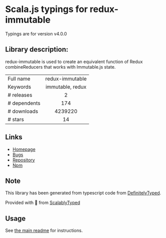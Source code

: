 
# Scala.js typings for redux-immutable

Typings are for version v4.0.0

## Library description:
redux-immutable is used to create an equivalent function of Redux combineReducers that works with Immutable.js state.

|                    |                 |
| ------------------ | :-------------: |
| Full name          | redux-immutable |
| Keywords           | immutable, redux |
| # releases         | 2 |
| # dependents       | 174 |
| # downloads        | 4239220 |
| # stars            | 14 |

## Links
- [Homepage](https://github.com/gajus/redux-immutable#readme)
- [Bugs](https://github.com/gajus/redux-immutable/issues)
- [Repository](https://github.com/gajus/redux-immutable)
- [Npm](https://www.npmjs.com/package/redux-immutable)
    


## Note
This library has been generated from typescript code from [DefinitelyTyped](https://definitelytyped.org).

Provided with :purple_heart: from [ScalablyTyped](https://github.com/oyvindberg/ScalablyTyped)

## Usage
See [the main readme](../../readme.md) for instructions.


